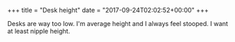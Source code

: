 +++
title = "Desk height"
date = "2017-09-24T02:02:52+00:00"
+++

Desks are way too low. I'm average height and I always feel stooped. I want at least nipple height.
			